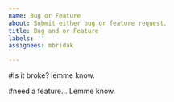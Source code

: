 ```yaml
---
name: Bug or Feature
about: Submit either bug or feature request.
title: Bug and or Feature
labels: ''
assignees: mbridak

---
```


#Is it broke? lemme know.

#need a feature... Lemme know.
